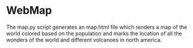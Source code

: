 # WebMap
The map.py script generates an map.html file which renders a map of the world colored based on the population and marks the location of all the wonders of the world and different volcanoes in north america.
